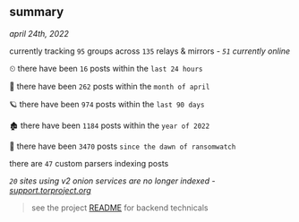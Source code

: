 
## summary
_april 24th, 2022_

currently tracking `95` groups across `135` relays & mirrors - _`51` currently online_

⏲ there have been `16` posts within the `last 24 hours`

🦈 there have been `262` posts within the `month of april`

🪐 there have been `974` posts within the `last 90 days`

🏚 there have been `1184` posts within the `year of 2022`

🦕 there have been `3470` posts `since the dawn of ransomwatch`

there are `47` custom parsers indexing posts

_`20` sites using v2 onion services are no longer indexed - [support.torproject.org](https://support.torproject.org/onionservices/v2-deprecation/)_

> see the project [README](https://github.com/thetanz/ransomwatch#ransomwatch--) for backend technicals
